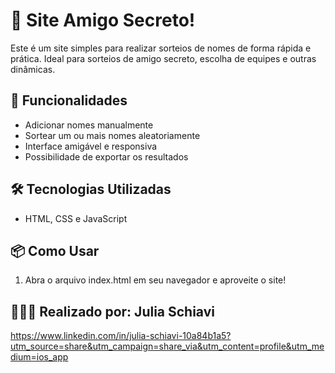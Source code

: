 # 🎲 Site Amigo Secreto!

Este é um site simples para realizar sorteios de nomes de forma rápida e prática. Ideal para sorteios de amigo secreto, escolha de equipes e outras dinâmicas.

## 🚀 Funcionalidades

- Adicionar nomes manualmente
- Sortear um ou mais nomes aleatoriamente
- Interface amigável e responsiva
- Possibilidade de exportar os resultados

## 🛠️ Tecnologias Utilizadas

- HTML, CSS e JavaScript 

## 📦 Como Usar

1. Abra o arquivo index.html em seu navegador e aproveite o site!

## 👩🏻‍💻 Realizado por: Julia Schiavi 
https://www.linkedin.com/in/julia-schiavi-10a84b1a5?utm_source=share&utm_campaign=share_via&utm_content=profile&utm_medium=ios_app
